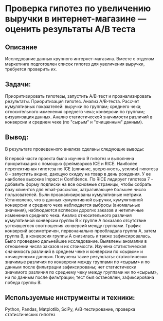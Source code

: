 # Проверка гипотез по увеличению выручки в интернет-магазине — оценить результаты A/B теста
##  Описание
Исследование данных крупного интернет-магазина. Вместе с отделом маркетинга подготовлен список гипотез для увеличения выручки, требуется проверить их.
## Задачи:
Приоритизировать гипотезы, запустить A/B-тест и проанализировать результаты.
Приоритизация гипотез.
Анализ A/B-теста.
Рассчет кумулятивных показателей:
выручки по группам;
среднего чека;
относительного изменения среднего чека;
конверсии по группам;
визуализация данных.
Анализ статистической значимости различий в конверсии и среднем чеке (по "сырым" и "очищенным" данным).

## Вывод:
В результате проведенного анализа сделаны следующие выводы:

В первой части проекта было изучено 9 гипотез и выполнена приоритизация с помощью фреймворков ICE и RICE. Наиболее перспективная гипотеза по ICE (влияние, уверенность, усилия) гипотеза 8 - запустить акцию, дающую скидку на товар в день рождения. У ее наиболее высокие Impact и Confidence.
По RICE лидирует гипотеза 7 - добавить форму подписки на все основные страницы, чтобы собрать базу клиентов для email-рассылок, затрагивающее большее число пользователей.
Были проанализированы кумулятивные метрики. Установлено, что в данных кумулятивной выручки, кумулятивной конверсии и среднего чека наблюдается выбросы (аномальные значения), наблюдаются всплески дорогих заказов и нетипичные изменения среднего чека. Анализ относительного различия кумулятивной конверсии группы B к группе A показало отсутствие устоявшегося соотношения конверсий между группами. График конверсий ассиметричен, первоначально преобладала группа А, затем группа В, а конверсия группы А снизилась и также зафиксировалась. Было проведено дальнейшее исследование.
Выявлены аномалии в отношении числа заказов и их стоимости.
Изучена статистическая сначимость различий в среднем чеке и конверсии по «сырым» и «очищенным» данным. Получены такие результаты:
статистически значимые различия по конверсии между группами по «сырым» и по данным после фильтрации зафиксированы;
нет статистически значимого различия по среднему чеку между группами ни по «сырым», ни по данным после фильтрации;
тест был остановлен, зафиксирована победа группы B.

##  Используемые инструменты и техники:
Python, Pandas, Matplotlib, SciPy, A/B-тестирование, проверка статистических гипотез

